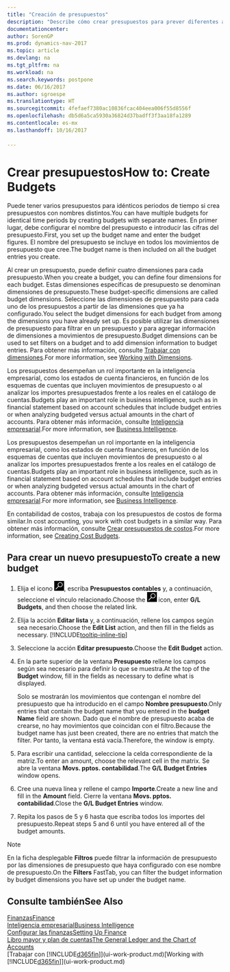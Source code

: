 ```yaml
---
title: "Creación de presupuestos"
description: "Describe cómo crear presupuestos para prever diferentes actividades financieras y asigne dimensiones para fines de inteligencia empresarial."
documentationcenter: 
author: SorenGP
ms.prod: dynamics-nav-2017
ms.topic: article
ms.devlang: na
ms.tgt_pltfrm: na
ms.workload: na
ms.search.keywords: postpone
ms.date: 06/16/2017
ms.author: sgroespe
ms.translationtype: HT
ms.sourcegitcommit: 4fefaef7380ac10836fcac404eea006f55d8556f
ms.openlocfilehash: db5d6a5ca5930a36824d37badff3f3aa18fa1289
ms.contentlocale: es-mx
ms.lasthandoff: 10/16/2017

---
```

# <a name="how-to-create--budgets"></a><span data-ttu-id="7b495-103">Crear presupuestos</span><span class="sxs-lookup"><span data-stu-id="7b495-103">How to: Create  Budgets</span></span>
<span data-ttu-id="7b495-104">Puede tener varios presupuestos para idénticos periodos de tiempo si crea presupuestos con nombres distintos.</span><span class="sxs-lookup"><span data-stu-id="7b495-104">You can have multiple budgets for identical time periods by creating budgets with separate names.</span></span> <span data-ttu-id="7b495-105">En primer lugar, debe configurar el nombre del presupuesto e introducir las cifras del presupuesto.</span><span class="sxs-lookup"><span data-stu-id="7b495-105">First, you set up the budget name and enter the budget figures.</span></span> <span data-ttu-id="7b495-106">El nombre del presupuesto se incluye en todos los movimientos de presupuesto que cree.</span><span class="sxs-lookup"><span data-stu-id="7b495-106">The budget name is then included on all the budget entries you create.</span></span>  

 <span data-ttu-id="7b495-107">Al crear un presupuesto, puede definir cuatro dimensiones para cada presupuesto.</span><span class="sxs-lookup"><span data-stu-id="7b495-107">When you create a budget, you can define four dimensions for each budget.</span></span> <span data-ttu-id="7b495-108">Estas dimensiones específicas de presupuesto se denominan dimensiones de presupuesto.</span><span class="sxs-lookup"><span data-stu-id="7b495-108">These budget-specific dimensions are called budget dimensions.</span></span> <span data-ttu-id="7b495-109">Seleccione las dimensiones de presupuesto para cada uno de los presupuestos a partir de las dimensiones que ya ha configurado.</span><span class="sxs-lookup"><span data-stu-id="7b495-109">You select the budget dimensions for each budget from among the dimensions you have already set up.</span></span> <span data-ttu-id="7b495-110">Es posible utilizar las dimensiones de presupuesto para filtrar en un presupuesto y para agregar información de dimensiones a movimientos de presupuesto.</span><span class="sxs-lookup"><span data-stu-id="7b495-110">Budget dimensions can be used to set filters on a budget and to add dimension information to budget entries.</span></span> <span data-ttu-id="7b495-111">Para obtener más información, consulte [Trabajar con dimensiones](finance-dimensions.md).</span><span class="sxs-lookup"><span data-stu-id="7b495-111">For more information, see [Working with Dimensions](finance-dimensions.md).</span></span>

 <span data-ttu-id="7b495-112">Los presupuestos desempeñan un rol importante en la inteligencia empresarial, como los estados de cuenta financieros, en función de los esquemas de cuentas que incluyen movimientos de presupuesto o al analizar los importes presupuestados frente a los reales en el catálogo de cuentas.</span><span class="sxs-lookup"><span data-stu-id="7b495-112">Budgets play an important role in business intelligence, such as in financial statement based on account schedules that include budget entries or when analyzing budgeted versus actual amounts in the chart of accounts.</span></span> <span data-ttu-id="7b495-113">Para obtener más información, consulte [Inteligencia empresarial](bi.md).</span><span class="sxs-lookup"><span data-stu-id="7b495-113">For more information, see [Business Intelligence](bi.md).</span></span>

 <span data-ttu-id="7b495-114">Los presupuestos desempeñan un rol importante en la inteligencia empresarial, como los estados de cuenta financieros, en función de los esquemas de cuentas que incluyen movimientos de presupuesto o al analizar los importes presupuestados frente a los reales en el catálogo de cuentas.</span><span class="sxs-lookup"><span data-stu-id="7b495-114">Budgets play an important role in business intelligence, such as in financial statement based on account schedules that include budget entries or when analyzing budgeted versus actual amounts in the chart of accounts.</span></span> <span data-ttu-id="7b495-115">Para obtener más información, consulte [Inteligencia empresarial](bi.md).</span><span class="sxs-lookup"><span data-stu-id="7b495-115">For more information, see [Business Intelligence](bi.md).</span></span>

<span data-ttu-id="7b495-116">En contabilidad de costos, trabaja con los presupuestos de costos de forma similar.</span><span class="sxs-lookup"><span data-stu-id="7b495-116">In cost accounting, you work with cost budgets in a similar way.</span></span> <span data-ttu-id="7b495-117">Para obtener más información, consulte [Crear presupuestos de costos](finance-create-cost-budgets.md).</span><span class="sxs-lookup"><span data-stu-id="7b495-117">For more information, see [Creating Cost Budgets](finance-create-cost-budgets.md).</span></span>    

## <a name="to-create-a-new-budget"></a><span data-ttu-id="7b495-118">Para crear un nuevo presupuesto</span><span class="sxs-lookup"><span data-stu-id="7b495-118">To create a new budget</span></span>  

1. <span data-ttu-id="7b495-119">Elija el icono ![Buscar página o informe](media/ui-search/search_small.png "icono Buscar página o informe"), escriba **Presupuestos contables** y, a continuación, seleccione el vínculo relacionado.</span><span class="sxs-lookup"><span data-stu-id="7b495-119">Choose the ![Search for Page or Report](media/ui-search/search_small.png "Search for Page or Report icon") icon, enter **G/L Budgets**, and then choose the related link.</span></span>  
2. <span data-ttu-id="7b495-120">Elija la acción **Editar lista** y, a continuación, rellene los campos según sea necesario.</span><span class="sxs-lookup"><span data-stu-id="7b495-120">Choose the **Edit List** action, and then fill in the fields as necessary.</span></span> [!INCLUDE[tooltip-inline-tip](includes/tooltip-inline-tip_md.md)]  
3. <span data-ttu-id="7b495-121">Seleccione la acción **Editar presupuesto**.</span><span class="sxs-lookup"><span data-stu-id="7b495-121">Choose the **Edit Budget** action.</span></span>
4. <span data-ttu-id="7b495-122">En la parte superior de la ventana **Presupuesto** rellene los campos según sea necesario para definir lo que se muestra.</span><span class="sxs-lookup"><span data-stu-id="7b495-122">At the top of the **Budget** window, fill in the fields as necessary to define what is displayed.</span></span>  

    <span data-ttu-id="7b495-123">Solo se mostrarán los movimientos que contengan el nombre del presupuesto que ha introducido en el campo **Nombre presupuesto**.</span><span class="sxs-lookup"><span data-stu-id="7b495-123">Only entries that contain the budget name that you entered in the **budget Name** field are shown.</span></span> <span data-ttu-id="7b495-124">Dado que el nombre de presupuesto acaba de crearse, no hay movimientos que coincidan con el filtro.</span><span class="sxs-lookup"><span data-stu-id="7b495-124">Because the budget name has just been created, there are no entries that match the filter.</span></span> <span data-ttu-id="7b495-125">Por tanto, la ventana está vacía.</span><span class="sxs-lookup"><span data-stu-id="7b495-125">Therefore, the window is empty.</span></span>  
5. <span data-ttu-id="7b495-126">Para escribir una cantidad, seleccione la celda correspondiente de la matriz.</span><span class="sxs-lookup"><span data-stu-id="7b495-126">To enter an amount, choose the relevant cell in the matrix.</span></span> <span data-ttu-id="7b495-127">Se abre la ventana **Movs. pptos. contabilidad**.</span><span class="sxs-lookup"><span data-stu-id="7b495-127">The **G/L Budget Entries** window opens.</span></span>  
6. <span data-ttu-id="7b495-128">Cree una nueva línea y rellene el campo **Importe**.</span><span class="sxs-lookup"><span data-stu-id="7b495-128">Create a new line and fill in the **Amount** field.</span></span> <span data-ttu-id="7b495-129">Cierre la ventana **Movs. pptos. contabilidad**.</span><span class="sxs-lookup"><span data-stu-id="7b495-129">Close the **G/L Budget Entries** window.</span></span>  
7. <span data-ttu-id="7b495-130">Repita los pasos de 5 y 6 hasta que escriba todos los importes del presupuesto.</span><span class="sxs-lookup"><span data-stu-id="7b495-130">Repeat steps 5 and 6 until you have entered all of the budget amounts.</span></span>  

> [!NOTE]  
>  <span data-ttu-id="7b495-131">En la ficha desplegable **Filtros** puede filtrar la información de presupuesto por las dimensiones de presupuesto que haya configurado con ese nombre de presupuesto.</span><span class="sxs-lookup"><span data-stu-id="7b495-131">On the **Filters** FastTab, you can filter the budget information by budget dimensions you have set up under the budget name.</span></span>   

## <a name="see-also"></a><span data-ttu-id="7b495-132">Consulte también</span><span class="sxs-lookup"><span data-stu-id="7b495-132">See Also</span></span>
[<span data-ttu-id="7b495-133">Finanzas</span><span class="sxs-lookup"><span data-stu-id="7b495-133">Finance</span></span>](finance.md)  
[<span data-ttu-id="7b495-134">Inteligencia empresarial</span><span class="sxs-lookup"><span data-stu-id="7b495-134">Business Intelligence</span></span>](bi.md)  
[<span data-ttu-id="7b495-135">Configurar las finanzas</span><span class="sxs-lookup"><span data-stu-id="7b495-135">Setting Up Finance</span></span>](finance-setup-finance.md)  
[<span data-ttu-id="7b495-136">Libro mayor y plan de cuentas</span><span class="sxs-lookup"><span data-stu-id="7b495-136">The General Ledger and the Chart of Accounts</span></span>](finance-general-ledger.md)  
<span data-ttu-id="7b495-137">[Trabajar con [!INCLUDE[d365fin](includes/d365fin_md.md)]](ui-work-product.md)</span><span class="sxs-lookup"><span data-stu-id="7b495-137">[Working with [!INCLUDE[d365fin](includes/d365fin_md.md)]](ui-work-product.md)</span></span>  

